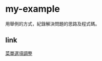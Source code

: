 # my-example
用舉例的方式，紀錄解決問題的思路及程式碼。

## link
[菜單選項調整](https://github.com/BolasLien/my-example/tree/master/menu-scenario)
